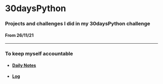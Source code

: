 # 30daysPython
### Projects and challenges I did in my 30daysPython challenge
#### From 26/11/21
---

### To keep myself accountable
- #### [Daily Notes]()
- #### [Log](https://github.com/DummyKen/30daysPython/blob/main/log.md)
